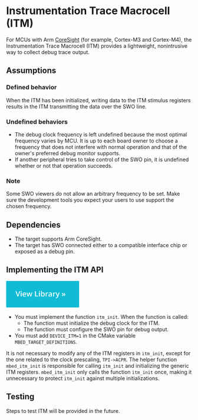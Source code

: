 <h1 id="itm-port">Instrumentation Trace Macrocell (ITM)</h1>

For MCUs with Arm [CoreSight](http://infocenter.arm.com/help/index.jsp?topic=/com.arm.doc.ddi0314h/) (for example, Cortex-M3 and Cortex-M4), the Instrumentation Trace Macrocell (ITM) provides a lightweight, nonintrusive way to collect debug trace output.

## Assumptions

### Defined behavior

When the ITM has been initialized, writing data to the ITM stimulus registers results in the ITM transmitting the data over the SWO line.

### Undefined behaviors

- The debug clock frequency is left undefined because the most optimal frequency varies by MCU. It is up to each board owner to choose a frequency that does not interfere with normal operation and that of the owner's preferred debug monitor supports.
- If another peripheral tries to take control of the SWO pin, it is undefined whether or not that operation succeeds.

### Note

Some SWO viewers do not allow an arbitrary frequency to be set. Make sure the development tools you expect your users to use support the chosen frequency.

## Dependencies

- The target supports Arm CoreSight.
- The target has SWO connected either to a compatible interface chip or exposed as a debug pin.

## Implementing the ITM API

[![View code](../../images/view_library_button.png)](https://mcu-driver-hal.github.io/MCU-Driver-HAL/doxygen/html/group__itm__hal.html)

- You must implement the function `itm_init`. When the function is called:
  - The function must initialize the debug clock for the ITM.
  - The function must configure the SWO pin for debug output.
- You must add `DEVICE_ITM=1` in the CMake variable `MBED_TARGET_DEFINITIONS`.

It is not necessary to modify any of the ITM registers in `itm_init`, except for the one related to the clock prescaling, `TPI->ACPR`. The helper function `mbed_itm_init` is responsible for calling `itm_init` and initializing the generic ITM registers. `mbed_itm_init` only calls the function `itm_init` once, making it unnecessary to protect `itm_init` against multiple initializations.

## Testing

Steps to test ITM will be provided in the future.
